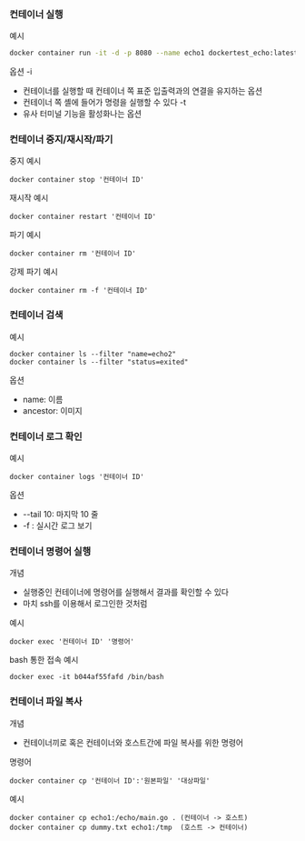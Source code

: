 ### 컨테이너 실행
예시
~~~bash
docker container run -it -d -p 8080 --name echo1 dockertest_echo:latest
~~~

옵션
-i
   - 컨테이너를 실행할 때 컨테이너 쪽 표준 입출력과의 연결을 유지하는 옵션
   - 컨테이너 쪽 셸에 들어가 명령을 실행할 수 있다
-t
   - 유사 터미널 기능을 활성화나는 옵션

### 컨테이너 중지/재시작/파기
중지 예시
```
docker container stop '컨테이너 ID'
```

재시작 예시
```
docker container restart '컨테이너 ID'
```

파기 예시
```
docker container rm '컨테이너 ID'
```

강제 파기 예시
```
docker container rm -f '컨테이너 ID'
```

### 컨테이너 검색
예시
```
docker container ls --filter "name=echo2"
docker container ls --filter "status=exited"
```

옵션
- name: 이름
- ancestor: 이미지


### 컨테이너 로그 확인
예시
```
docker container logs '컨테이너 ID'
```

옵션
- --tail 10: 마지막 10 줄
- -f : 실시간 로그 보기

### 컨테이너 명령어 실행
개념
- 실행중인 컨테이너에 명령어를 실행해서 결과를 확인할 수 있다
- 마치 ssh를 이용해서 로그인한 것처럼

예시
```
docker exec '컨테이너 ID' '명령어'
```

bash 통한 접속 예시
```
docker exec -it b044af55fafd /bin/bash
```

### 컨테이너 파일 복사
개념
- 컨테이너끼로 혹은 컨테이너와 호스트간에 파일 복사를 위한 명령어

명령어
~~~
docker container cp '컨테이너 ID':'원본파일' '대상파일'
~~~

예시
~~~
docker container cp echo1:/echo/main.go . (컨테이너 -> 호스트)
docker container cp dummy.txt echo1:/tmp  (호스트 -> 컨테이너)
~~~
